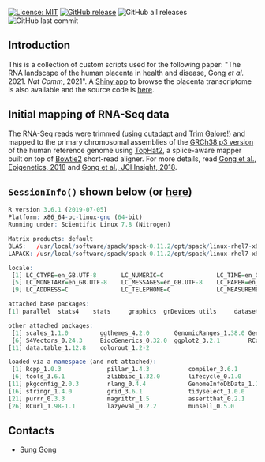 [![License: MIT](https://img.shields.io/badge/License-MIT-yellow.svg)](https://opensource.org/licenses/MIT)
[![GitHub release](https://img.shields.io/github/release/sung/POPS-Placenta-Transcriptome-2020.svg)](https://GitHub.com/sung/POPS-Placenta-Transcriptome-2020/releases/)
![GitHub all releases](https://img.shields.io/github/downloads/sung/POPS-Placenta-Transcriptome-2020/total)
![GitHub last commit ](https://img.shields.io/github/last-commit/sung/POPS-Placenta-Transcriptome-2020)

## Introduction
This is a collection of custom scripts used for the following paper: "The RNA landscape of the human placenta in health and disease, Gong *et al.* 2021. *Nat Comm*, 2021". A [Shiny app](https://www.obgyn.cam.ac.uk/placentome) to browse the placenta transcriptome is also available and the source code is [here](https://github.com/sung/ShinyPlacentome).

## Initial mapping of RNA-Seq data
The RNA-Seq reads were trimmed (using [cutadapt](https://github.com/marcelm/cutadapt) and [Trim Galore!](https://www.bioinformatics.babraham.ac.uk/projects/trim_galore/)) and mapped to the primary chromosomal assemblies of the [GRCh38.p3 version](https://www.ncbi.nlm.nih.gov/assembly/GCF_000001405.29/) of the human reference genome using [TopHat2](https://github.com/infphilo/tophat), a splice-aware mapper built on top of [Bowtie2](https://github.com/BenLangmead/bowtie2) short-read aligner. For more details, read [Gong et al., Epigenetics, 2018](https://www.ncbi.nlm.nih.gov/pmc/articles/PMC5989156/) and [Gong et al., JCI Insight, 2018](https://www.ncbi.nlm.nih.gov/pmc/articles/PMC6124516/).

## `SessionInfo()` shown below (or [here](sessionInfo.txt))
```r
R version 3.6.1 (2019-07-05)
Platform: x86_64-pc-linux-gnu (64-bit)
Running under: Scientific Linux 7.8 (Nitrogen)

Matrix products: default
BLAS:   /usr/local/software/spack/spack-0.11.2/opt/spack/linux-rhel7-x86_64/gcc-5.4.0/r-3.6.1-zrytncqvsnw5h4dl6t6njefj7otl4bg4/rlib/R/lib/libRblas.so
LAPACK: /usr/local/software/spack/spack-0.11.2/opt/spack/linux-rhel7-x86_64/gcc-5.4.0/r-3.6.1-zrytncqvsnw5h4dl6t6njefj7otl4bg4/rlib/R/lib/libRlapack.so

locale:
 [1] LC_CTYPE=en_GB.UTF-8       LC_NUMERIC=C               LC_TIME=en_GB.UTF-8        LC_COLLATE=en_GB.UTF-8    
 [5] LC_MONETARY=en_GB.UTF-8    LC_MESSAGES=en_GB.UTF-8    LC_PAPER=en_GB.UTF-8       LC_NAME=C                 
 [9] LC_ADDRESS=C               LC_TELEPHONE=C             LC_MEASUREMENT=en_GB.UTF-8 LC_IDENTIFICATION=C       

attached base packages:
[1] parallel  stats4    stats     graphics  grDevices utils     datasets  methods   base     

other attached packages:
 [1] scales_1.1.0         ggthemes_4.2.0       GenomicRanges_1.38.0 GenomeInfoDb_1.22.0  IRanges_2.20.2      
 [6] S4Vectors_0.24.3     BiocGenerics_0.32.0  ggplot2_3.2.1        RColorBrewer_1.1-2   nvimcom_0.9-83      
[11] data.table_1.12.8    colorout_1.2-2      

loaded via a namespace (and not attached):
 [1] Rcpp_1.0.3             pillar_1.4.3           compiler_3.6.1         XVector_0.26.0         bitops_1.0-6          
 [6] tools_3.6.1            zlibbioc_1.32.0        lifecycle_0.1.0        tibble_2.1.3           gtable_0.3.0          
[11] pkgconfig_2.0.3        rlang_0.4.4            GenomeInfoDbData_1.2.2 withr_2.1.2            dplyr_0.8.4           
[16] stringr_1.4.0          grid_3.6.1             tidyselect_1.0.0       glue_1.3.1             R6_2.4.1              
[21] purrr_0.3.3            magrittr_1.5           assertthat_0.2.1       colorspace_1.4-1       stringi_1.4.5         
[26] RCurl_1.98-1.1         lazyeval_0.2.2         munsell_0.5.0          crayon_1.3.4          
```

## Contacts
+ [Sung Gong](https://www.obgyn.cam.ac.uk/staff/research-staff/sung-gong/)

